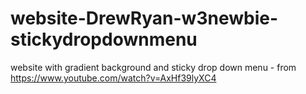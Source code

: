 # website-DrewRyan-w3newbie-stickydropdownmenu
website with gradient background and sticky drop down menu - from https://www.youtube.com/watch?v=AxHf39lyXC4
